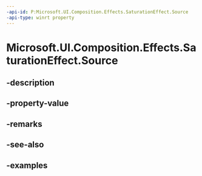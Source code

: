```yaml
---
-api-id: P:Microsoft.UI.Composition.Effects.SaturationEffect.Source
-api-type: winrt property
---
```


<!-- Property syntax.
public IGraphicsEffectSource Source { get;  set; }
-->

# Microsoft.UI.Composition.Effects.SaturationEffect.Source

## -description

## -property-value

## -remarks

## -see-also

## -examples

